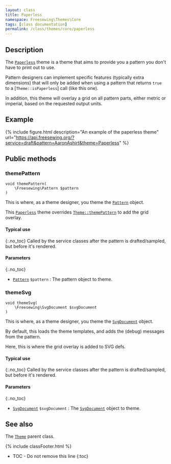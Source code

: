 ```yaml
---
layout: class
title: Paperless
namespace: Freesewing\Themes\Core
tags: [class documentation]
permalink: /class/themes/core/paperless
---
```

## Description 

The [`Paperless`](paperless) theme is a theme that aims to
provide you a pattern you don't have to print out to use.

Pattern designers can implement specific features 
(typically extra dimensions) that will only be 
added when using a pattern that returns `true` to a 
[`Theme::isPaperless`] call (like this one).

In addition, this theme will overlay a grid on all pattern parts,
either metric or imperial, based on the requested output units.

## Example 

{% include figure.html 
    description="An example of the paperless theme"
    url="https://api.freesewing.org/?service=draft&pattern=AaronAshirt&theme=Paperless"
%}

## Public methods

### themePattern

```php?start_inline=1
void themePattern(
    \Freesewing\Pattern $pattern
)
```

This is where, as a theme designer, you theme the [`Pattern`](/class/patterns/core/pattern) object.

This [`Paperless`](paperless) theme overrides [`Theme::themePattern`](theme#themepattern) to
add the grid overlay.

#### Typical use
{:.no_toc}
Called by the service classes after the pattern is drafted/sampled, but before it's rendered.

#### Parameters
{:.no_toc}

- [`Pattern`](/class/patterns/core/pattern) `$pattern` : The pattern object to theme.

### themeSvg

```php?start_inline=1
void themeSvg(
    \Freesewing\SvgDocument $svgDocument
)
```

This is where, as a theme designer, you theme the [`SvgDocument`](/class/patterns/core/pattern) object.

By default, this loads the theme templates, and adds the (debug) messages from the pattern.

Here, this is where the grid overlay is added to SVG defs.

#### Typical use
{:.no_toc}
Called by the service classes after the pattern is drafted/sampled, but before it's rendered.

#### Parameters
{:.no_toc}

- [`SvgDocument`](/class/svgdocument) `$svgDocument` : The [`SvgDocument`](/class/svgdocument) object to theme.

## See also

The [`Theme`](theme) parent class.

{% include classFooter.html %}
* TOC - Do not remove this line
{:toc}
